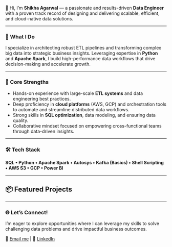 👋 Hi, I’m **Shikha Agarwal** — a passionate and results-driven **Data Engineer** with a proven track record of designing and delivering scalable, efficient, and cloud-native data solutions.

---

### 🎯 What I Do

I specialize in architecting robust ETL pipelines and transforming complex big data into strategic business insights. Leveraging expertise in **Python** and **Apache Spark**, I build high-performance data workflows that drive decision-making and accelerate growth.

---

### 🚀 Core Strengths

- Hands-on experience with large-scale **ETL systems** and data engineering best practices.  
- Deep proficiency in **cloud platforms** (AWS, GCP) and orchestration tools to automate and streamline distributed data workflows.  
- Strong skills in **SQL optimization**, data modeling, and ensuring data quality.  
- Collaborative mindset focused on empowering cross-functional teams through data-driven insights.

---

### 🛠 Tech Stack

**SQL • Python • Apache Spark • Autosys • Kafka (Basics) • Shell Scripting • AWS S3 • GCP • Power BI**

---

## 📦 Featured Projects

---

### 🌐 Let’s Connect!

I’m eager to explore opportunities where I can leverage my skills to solve challenging data problems and drive impactful business outcomes.

📧 [Email me](mailto:shikhaa443@gmail.com) | 💼 [LinkedIn](https://www.linkedin.com/in/shikha-agarwal-1b539a158/)

